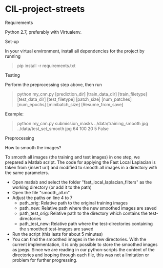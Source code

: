 # CIL-project-streets

Requirements

Python 2.7, preferably with Virtualenv.

Set-up

In your virtual environment, install all dependencies for the project by running

> pip install -r requirements.txt

Testing

Perform the preprocessing step above, then run

> python my_cnn.py \[prediction_dir\] \[train_data_dir\] \[train_filetype\] \[test_data_dir\] \[test_filetype\] \[patch_size\] \[num_patches\] \[num_epochs\] \[minibatch_size\] \[Resume_from_save\]

Example: 
> python my_cnn.py submission_masks ../data/training_smooth jpg ../data/test_set_smooth jpg 64 100 20 5 False

Preprocessing




How to smooth the images? 

To smooth all images (the training and test images) in one step, we prepared a Matlab script. The code for applying the Fast Local Laplacian is taken from {insert url} and modified to smooth all images in a directory with the same parameters.

* Open matlab and select the folder "fast_local_laplacian_filters" as the working directory (or add it to the path)
* Open the file "smooth_all.m"
* Adjust the paths on line 4 to 7
  + path_orig: Relative path to the original training images
  + path_new: Relative path where the new smoothed images are saved
  + path_test_orig: Relative path to the directory which contains the test-directories
  + path_test_new: Relative path where the test-directories containing the smoothed test-images are saved
* Run the script (this lasts for about 5 minutes)
* You can find the smoothed images in the new directories. With the current implementation, it is only possible to store the smoothed images as jpegs. Since we are reading in our python-scripts the content of the directories and looping through each file, this was not a limitation or problem for further progressing.
